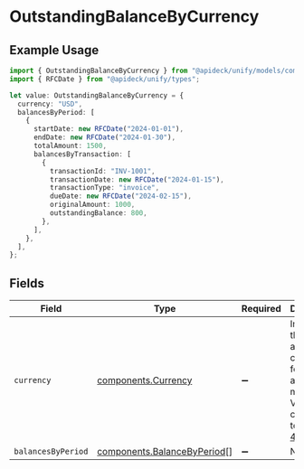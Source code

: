# OutstandingBalanceByCurrency

## Example Usage

```typescript
import { OutstandingBalanceByCurrency } from "@apideck/unify/models/components";
import { RFCDate } from "@apideck/unify/types";

let value: OutstandingBalanceByCurrency = {
  currency: "USD",
  balancesByPeriod: [
    {
      startDate: new RFCDate("2024-01-01"),
      endDate: new RFCDate("2024-01-30"),
      totalAmount: 1500,
      balancesByTransaction: [
        {
          transactionId: "INV-1001",
          transactionDate: new RFCDate("2024-01-15"),
          transactionType: "invoice",
          dueDate: new RFCDate("2024-02-15"),
          originalAmount: 1000,
          outstandingBalance: 800,
        },
      ],
    },
  ],
};
```

## Fields

| Field                                                                                                                              | Type                                                                                                                               | Required                                                                                                                           | Description                                                                                                                        | Example                                                                                                                            |
| ---------------------------------------------------------------------------------------------------------------------------------- | ---------------------------------------------------------------------------------------------------------------------------------- | ---------------------------------------------------------------------------------------------------------------------------------- | ---------------------------------------------------------------------------------------------------------------------------------- | ---------------------------------------------------------------------------------------------------------------------------------- |
| `currency`                                                                                                                         | [components.Currency](../../models/components/currency.md)                                                                         | :heavy_minus_sign:                                                                                                                 | Indicates the associated currency for an amount of money. Values correspond to [ISO 4217](https://en.wikipedia.org/wiki/ISO_4217). | USD                                                                                                                                |
| `balancesByPeriod`                                                                                                                 | [components.BalanceByPeriod](../../models/components/balancebyperiod.md)[]                                                         | :heavy_minus_sign:                                                                                                                 | N/A                                                                                                                                |                                                                                                                                    |